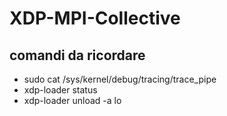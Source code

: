# XDP-MPI-Collective

## comandi da ricordare
- sudo cat /sys/kernel/debug/tracing/trace_pipe
- xdp-loader status
- xdp-loader unload -a lo

